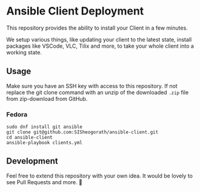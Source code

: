 Ansible Client Deployment
===

This repository provides the ability to install your Client in a few minutes.

We setup various things, like updating your client to the latest state, install packages like VSCode, VLC, Tilix and more, to take your whole client into a working state.

Usage
---

Make sure you have an SSH key with access to this repository. If not replace the git clone command with an unzip of the downloaded `.zip` file from zip-download from GitHub.


### Fedora

```
sudo dnf install git ansible
git clone git@github.com:SISheogorath/ansible-client.git
cd ansible-client
ansible-playbook clients.yml
```

Development
---

Feel free to extend this repository with your own idea. It would be lovely to see Pull Requests and more. :wave:
